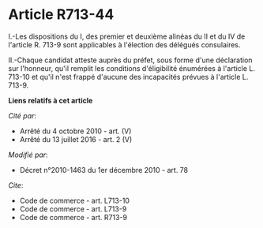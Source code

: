 # Article R713-44

I.-Les dispositions du I, des premier et deuxième alinéas du II et du IV de l'article R. 713-9 sont applicables à l'élection
des délégués consulaires. 

II.-Chaque candidat atteste auprès du préfet, sous forme d'une déclaration sur l'honneur, qu'il remplit les conditions
d'éligibilité énumérées à l'article L. 713-10 et qu'il n'est frappé d'aucune des incapacités prévues à l'article L. 713-9.

**Liens relatifs à cet article**

_Cité par_:

  - Arrêté du 4 octobre 2010 - art. (V)
  - Arrêté du 13 juillet 2016 - art. 2 (V)

_Modifié par_:

  - Décret n°2010-1463 du 1er décembre 2010 - art. 78

_Cite_:

  - Code de commerce - art. L713-10
  - Code de commerce - art. L713-9
  - Code de commerce - art. R713-9
